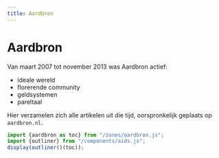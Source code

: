 ```yaml
---
title: Aardbron
---
```

# Aardbron
Van maart 2007 tot november 2013 was Aardbron actief:
- ideale wereld
- florerende community
- geldsystemen
- pareltaal

Hier verzamelen zich alle artikelen uit die tijd, oorspronkelijk geplaats op `aardbron.nl`.
~~~js
import {aardbron as toc} from "/zones/aardbron.js";
import {outliner} from "/components/aids.js";
display(outliner()(toc));
~~~